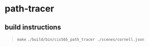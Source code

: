 # path-tracer

## build instructions
> `make`
> `./build/bin/cis565_path_tracer ./scenes/cornell.json`